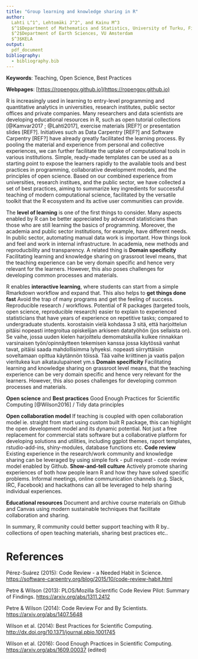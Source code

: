 ```yaml
---
title: "Group learning and knowledge sharing in R"
author:
  Lahti L^1^, Lehtomäki J^2^, and Kainu M^3
  $^1$Department of Mathematics and Statistics, University of Turku, Finland
  $^2$Department of Earth Sciences, VU Amsterdam
  $^3$KELA
output:
  pdf_document
bibliography:
  - bibliography.bib
---
```


**Keywords**: Teaching, Open Science, Best Practices

**Webpages**: [https://ropengov.github.io](https://ropengov.github.io)


R is increasingly used in learning to entry-level programming and quantitative analytics in universities, research institutes, public sector offices and private companies. Many researchers and data scientists are developing educational resources in R, such as open tutorial collections [@Kamvar2017 ; @Lahti2017], exercise materials [REF?] or presentation slides [REF?]. Initiatives such as Data Carpentry [REF?] and Software Carpentry [REF?] have already greatly facilitated the learning process. By pooling the material and experience from personal and collective experiences, we can further facilitate the uptake of computational tools in various institutions. Simple, ready-made templates can be used as a starting point to expose the learners rapidly to the available tools and best practices in programming, collaborative development models, and the principles of open science. Based on our combined experience from universities, research institues, and the public sector, we have collected a set of best practices, aiming to summarize key ingredients for successful teaching of modern computational science, facilitated by the versatile toolkit that the R ecosystem and its active user communities can provide. 

The **level of learning** is one of the first things to consider. Many aspects enabled by R can be better appreciated by advanced statisticians than those who are still learning the basics of programming. Moreover, the academia and public sector institutions, for example, have different needs. In public sector, automating manual data work is important. How things look and feel and work in internal infrastructure. In academia, new methods and reproducbility and transparency. A related thing is **Domain specificity** Facilitating learning and knowledge sharing on grassroot level means, that the teaching experience can be very domain specific and hence very relevant for the learners. However, this also poses challenges for developing common processes and materials.

R enables **interactive learning**, where students can start from a simple Rmarkdown workflow and expand that.  This also helps to **get things done fast** Avoid the trap of many programs and get the feeling of success. Reproducible research / workflows. Potential of R packages (targeted tools, open science, reproducible research) easier to explain to experienced statisticians that have years of experience on repetitive tasks; compared to undergraduate students. korostaisin vielä kohdassa 3 sitä, että harjoittelun pitäisi nopeasti integroitua opiskelijan arkiseen datatyöhön (jos sellaista on). Se vaihe, jossa uuden kielen harjoittelu demomatskuilla kulkee rinnakkan varsinaisen työn/opinnäytteen tekemisen kanssa jossa käytössä vanhat tavat, pitäisi saada mahdollisimma lyhyeksi. nopeasti siirryttäisiin soveltamaan opittua käytännön töissä. Tää vaihe kriittinen ja vaatis paljon vieritukea kun aikataulupaineet ym.s **Domain specificity** Facilitating learning and knowledge sharing on grassroot level means, that the teaching experience can be very domain specific and hence very relevant for the learners. However, this also poses challenges for developing common processes and materials.

**Open science** and **Best practices** Good Enough Practices for Scientific Computing [@Wilson2016] / Tidy data principles

**Open collaboration model** If teaching is coupled with open collaboration model ie. straight from start using custom built R package, this can highlight the open development model and its dynamic potential. Not just a free replacement for commercial stats software but a collaborative platform for developing solutions and utilities, including ggplot themes, raport templates, rstudio-add-ins, shiny-modules, database functions etc. **Code review** Existing experience in the research/work community and knowledge sharing can be leveraged by using simple fork - pull request - code review model enabled by Github. **Show-and-tell culture** Actively promote sharing experiences of both how people learn R and how they have solved specific problems. Informal meetings, online communication channels (e.g. Slack, IRC, Facebook) and hackathons can all be leveraged to help sharing individual experiences.

**Educational resources** Document and archive course materials on Github and Canvas using modern sustainable techniques that facilitate collaboration and sharing. 


In summary, R community could better support teaching with R by.. collections of open teaching materials, sharing best practices etc..



# References

Pérez-Suárez (2015): Code Review - a Needed Habit in Science. https://software-carpentry.org/blog/2015/10/code-review-habit.html

Petre & Wilson (2013): PLOS/Mozilla Scientific Code Review Pilot: Summary of Findings. https://arxiv.org/abs/1311.2412

Petre & Wilson (2014): Code Review For and By Scientists. https://arxiv.org/abs/1407.5648

Wilson et al. (2014): Best Practices for Scientific Computing. http://dx.doi.org/10.1371/journal.pbio.1001745

Wilson et al. (2016): Good Enough Practices in Scientific Computing. https://arxiv.org/abs/1609.00037 (edited)
